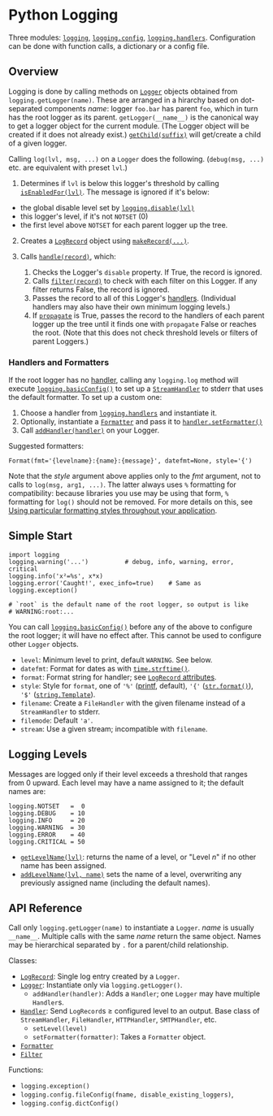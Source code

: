 Python Logging
==============

Three modules: [`logging`], [`logging.config`], [`logging.handlers`].
Configuration can be done with function calls, a dictionary or a
config file.

Overview
--------

Logging is done by calling methods on [`Logger`] objects obtained from
`logging.getLogger(name)`. These are arranged in a hirarchy based on
dot-separated components _name_: logger `foo.bar` has parent `foo`, which in
turn has the root logger as its parent. `getLogger(__name__)` is the canonical
way to get a logger object for the current module. (The Logger object will be
created if it does not already exist.) [`getChild(suffix)`][getChild] will
get/create a child of a given logger.

Calling `log(lvl, msg, ...)` on a `Logger` does the following.
(`debug(msg, ...)` etc. are equivalent with preset `lvl`.)

1. Determines if `lvl` is below this logger's threshold by calling
   [`isEnabledFor(lvl)`][isEnabledFor]. The message is ignored if it's below:
  - the global disable level set by [`logging.disable(lvl)`][disable]
  - this logger's level, if it's not `NOTSET` (0)
  - the first level above `NOTSET` for each parent logger up the tree.

2. Creates a [`LogRecord`] object using [`makeRecord(...)`].

3. Calls [`handle(record)`], which:
   1. Checks the Logger's `disable` property. If True, the record is ignored.
   2. Calls [`filter(record)`] to check with each filter on this Logger. If any
      filter returns False, the record is ignored.
   3. Passes the record to all of this Logger's [handlers]. (Individual
      handlers may also have their own minimum logging levels.)
   4. If [`propagate`] is True, passes the record to the handlers of each
      parent logger up the tree until it finds one with `propagate` False or
      reaches the root. (Note that this does not check threshold levels or
      filters of parent Loggers.)

### Handlers and Formatters

If the root logger has no [handler][handlers], calling any `logging.log`
method will execute [`logging.basicConfig()`] to set up a [`StreamHandler`]
to stderr that uses the default formatter. To set up a custom one:
1. Choose a handler from [`logging.handlers`] and instantiate it.
2. Optionally, instantiate a [`Formatter`] and pass it to
   [`handler.setFormatter()`][setFormatter]
3. Call [`addHandler(handler)`][addHandler] on your Logger.

Suggested formatters:

    Format(fmt='{levelname}:{name}:{message}', datefmt=None, style='{')

Note that the _style_ argument above applies only to the _fmt_ argument,
not to calls to `log(msg, arg1, ...)`. The latter always uses `%`
formatting for compatibility: because libraries you use may be using that
form, `%` formatting for `log()` should not be removed. For more details on
this, see [Using particular formatting styles throughout your
application][pctfmt].


Simple Start
------------

    import logging
    logging.warning('...')          # debug, info, warning, error, critical
    logging.info('x²=%s', x*x)
    logging.error('Caught!', exec_info=true)    # Same as logging.exception()

    # `root` is the default name of the root logger, so output is like
    # WARNING:root:...

You can call [`logging.basicConfig()`] before any of the above to
configure the root logger; it will have no effect after. This cannot
be used to configure other `Logger` objects.
- `level`: Minimum level to print, default `WARNING`. See below.
- `datefmt`: Format for dates as with [`time.strftime()`].
- `format`: Format string for handler; see [`LogRecord` attributes].
- `style`: Style for `format`, one of `'%'` ([printf], default), `'{'`
  ([`str.format()`]), `'$'` ([`string.Template`]).
- `filename`: Create a `FileHandler` with the given filename instead
  of a `StreamHandler` to stderr.
- `filemode`: Default `'a'`.
- `stream`: Use a given stream; incompatible with `filename`.


Logging Levels
--------------

Messages are logged only if their level exceeds a threshold that ranges
from 0 upward. Each level may have a name assigned to it; the default names
are:

    logging.NOTSET   =  0
    logging.DEBUG    = 10
    logging.INFO     = 20
    logging.WARNING  = 30
    logging.ERROR    = 40
    logging.CRITICAL = 50

- [`getLevelName(lvl)`][getLevelName]: returns the name of a level, or
  "Level _n_" if no other name has been assigned.
- [`addLevelName(lvl, name)`][addLevelName] sets the name of a level,
  overwriting any previously assigned name (including the default names).


API Reference
-------------

Call only `logging.getLogger(name)` to instantiate a `Logger`. _name_
is usually `__name__`. Multiple calls with the same _name_ return the
same object. Names may be hierarchical separated by `.` for a
parent/child relationship.

Classes:
- [`LogRecord`]: Single log entry created by a `Logger`.
- [`Logger`]: Instantiate only via `logging.getLogger()`.
  - `addHandler(handler)`: Adds a `Handler`; one `Logger` may have
    multiple `Handler`s.
- [`Handler`]: Send `LogRecord`s ≥  configured level to an output.
  Base class of `StreamHandler`, `FileHandler`, `HTTPHandler`,
  `SMTPHandler`, etc.
  - `setLevel(level)`
  - `setFormatter(formatter)`: Takes a `Formatter` object.
- [`Formatter`]
- [`Filter`]

Functions:
- `logging.exception()`
- `logging.config.fileConfig(fname, disable_existing_loggers)`,
- `logging.config.dictConfig()`



<!-------------------------------------------------------------------->
[`Filter`]: https://docs.python.org/3/library/logging.html#filter-objects
[`Formatter`]: https://docs.python.org/3/library/logging.html#formatter-objects
[`Formatter`]: https://docs.python.org/3/library/logging.html#logging.Formatter
[`Handler`]: https://docs.python.org/3/library/logging.html#handler-objects
[`LogRecord` attributes]: https://docs.python.org/3/library/logging.html#logrecord-attributes
[`LogRecord`]: https://docs.python.org/3/library/logging.html#logrecord-objects
[`Logger`]: https://docs.python.org/3/library/logging.html#logger-objects
[`StreamHandler`]: https://docs.python.org/3/library/logging.handlers.html#logging.StreamHandler
[`filter(record)`]: https://docs.python.org/3/library/logging.html#logging.Logger.filter
[`handle(record)`]: https://docs.python.org/3/library/logging.html#logging.Logger.handle
[`logging.basicConfig()`]: https://docs.python.org/3/library/logging.html?highlight=basicconfig#logging.basicConfig
[`logging.config`]: https://docs.python.org/3/library/logging.config.html
[`logging.handlers`]: https://docs.python.org/3/library/logging.handlers.html
[`logging.handlers`]: https://docs.python.org/3/library/logging.handlers.html#logging.StreamHandler
[`logging`]: https://docs.python.org/3/library/logging.html
[`makeRecord(...)`]: https://docs.python.org/3/library/logging.html#logging.Logger.makeRecord
[`propagate`]: https://docs.python.org/3/library/logging.html#logging.Logger.propagate
[`str.format()`]: https://docs.python.org/3/library/stdtypes.html#str.format
[`string.Template`]: https://docs.python.org/3/library/string.html#string.Template
[`time.strftime()`]: https://docs.python.org/3/library/time.html#time.strftime
[addHandler]: https://docs.python.org/3/library/logging.html#logging.Logger.addHandler
[addLevelName]: https://docs.python.org/3/library/logging.html#logging.addLevelName
[disable]:  https://docs.python.org/3/library/logging.html#logging.disable
[getChild]: https://docs.python.org/3/library/logging.html#logging.Logger.getChild
[getLevelName]: https://docs.python.org/3/library/logging.html#logging.getLevelName
[handlers]: https://docs.python.org/3/library/logging.html#handler-objects
[isEnabledFor]: https://docs.python.org/3/library/logging.html#logging.Logger.isEnabledFor
[pctfmt]: https://docs.python.org/3/howto/logging-cookbook.html#using-particular-formatting-styles-throughout-your-application
[printf]: https://docs.python.org/3/library/stdtypes.html#old-string-formatting
[setFormatter]: https://docs.python.org/3/library/logging.handlers.html#logging.StreamHandler
